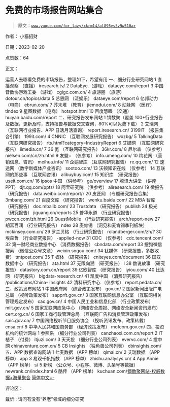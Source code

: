 # 免费的市场报告网站集合

> 原文：[`www.yuque.com/for_lazy/xkrm14/al895ys5v9w510ar`](https://www.yuque.com/for_lazy/xkrm14/al895ys5v9w510ar)

作者： 小猫招财

日期：2023-02-20

点赞数：64

正文：

运营人去哪看免费的市场报告，整理如下，希望有用 一、细分行业研究网站 1 直播观察 （直播） iresearch.tv/ 2 DataEye （游戏） dataeye.com/report 3 中国音数协游戏工委 （游戏） cgigc.com.cn/ 4 旅游圈 （旅游） dotour.cn/topics/data 5 艺恩网 （泛娱乐） dataeye.com/report 6 亿邦动力 （电商） ebrun.com/ 7 芥末堆 （教育） jiemodui.com/ 8 动脉网 （医疗） tIndex 9 星图数据 （电商） hotspot.html 10 百度慧眼 （交通） huiyan.baidu.com/report 二、研究报告发布网站 1 镝数聚（覆盖 100+行业报告及数据，更新及时，支持报告与数据交叉查询，80%可以免费下载） 2 艾瑞网 （互联网行业报告、APP 日活月活查询） report.iresearch.cn/ 3199IT （报告集合引擎） 199it.com/ 4 CNNIC （互联网发展研究报告） wxzbg/ 5 TalkingData （互联网研究报告） rts.html?category=IndustryReport 6 艾媒网 （互联网研究报告） iimedia.cn/ 7 36 氪 （互联网研究报告） 36kr.com/ 8 尼尔森 （仅参考） nielsen.com/cn/zh.html 9 友盟+ （仅参考） info.umeng.com/ 10 梅花网 （营销信息、咨讯） meihua.info/ 11 企鹅智库 （互联网研究报告） re.qq.com/ 12 速途网 （数字新媒体产业咨讯） sootoo.com/ 13 沃顿知识在线 （仅参考） 14 互联网的那些事 （互联网咨讯） alibuybuy.com/ 15 知识库 （研究报告） useit.com.cn/ 16 ipsos 中国 （供参考） ge/overview 17 腾讯大讲堂 （讲座 PPT） djt.qq.com/ppts/ 18 阿里研究院 （供参考） aliresearch.com/ 19 微报告 （研究报告） data.weibo.com/report/r 20 皮匠网 （专题研究报告合集） 3mbang.com/ 21 百度文库 （研究报告） wenku.baidu.com/ 22 MBA 智库 （研究报告） doc.mbalib.com/ 23 Trustdata （研究报告） publish 24 极光 （研究报告） jiguang.cn/reports 25 普华永道 （行业研究报告） pwccn.com/zh.html 26 QuestMobile （行业研究报告） arch/report-new 27 胡富百润 （行业研究报告） ndex 28 麦肯锡 （洞见和麦肯锡季刊板块） mckinsey.com.cn/ 29 罗兰贝格 （行业研究报告） rolandberger.com/zh/? 30 埃森哲 （行业研究报告） -applied-now 31 CDC （仅参考） cdc.tencent.com/ 32 第一财经商业数据中心 （消费数据报告） cbndata.com/report 33 搜狗微信搜索 （微信公众号文章） weixin.sogou.com/ 34 钛媒体 （研究报告，多数收费） tmtpost.com/ 35 T 媒体 （研究报告） cniteyes.com/document 36 国双数据中心 （研究报告） ata.html 37 无限向溯 （研究报告） l 38 数说故事 （研究报告） datastory.com.cn/report 39 亿欧智库 （研究报告） iyiou.com/ 40 比达网 （研究报告） bigdata-research.cn/ 41 凯度中国 （消费研究报告） /publications/China- Insights 42 清科研究中心 （仅参考） report.pedata.cn/ 三、政策发布网站 1 中国政府网 （综合政策发布） gov.cn/ 2 国家新闻出版广电总局 （视听政策发布） sapprft.gov.cn/ 3 国家互联网信息办公室 （互联网相关管理规定发布） cac.gov.cn/ 4 中国人民工业和信息化部 （行业政策发布） miit.gov.cn/ 5 国家互联网应急中心 （网络安全周报、网络安全新闻资讯发布） cert.org.cn/ 6 国家工商行政管理总局 （互联网广告和消费管理政策发布） saic.gov.cn/ 7 中国网络视听节目服务协会 （视听资讯发布、政策转载） cnsa.cn/ 8 中华人民共和国商务部 （经济政策发布） mofcom.gov.cn/ 四、投资机构的统计网站 1 参照系 （细分行业公司列表） canzhaoxi.com.cn/report 2 IT 桔子 （付费） itjuzi.com/ 3 天天投 （细分行业公司列表） evervc.com/ 4 投中网 chinaventure.com.cn/ 5 CB Insights （独角兽公司列表） cbinsights.com/ 五、APP 数据查询网站 1 七麦数据 （APP 榜单） qimai.cn/ 2 艾瑞数据 （APP 榜单） app 3 易观千帆指数 （APP 榜单） zhishu.analysys.cn/ 4 App Annie （APP 榜单） s/ 5 新榜 （公众号、小程序、微博、头条号等数据） newrank.cn/index.html 6 酷传 （APP 榜单） kuchuan.com/[镝数聚网站-权威数据+海量聚合](https://www.dydata.io/?channelCode=ZAU5ZUR2&hmsr=zh-hl) [简体中文+-](http://www.knowledgeatwharton.com.cn)

评论区：

戴忻 : 请问有没有“养老”领域的细分研究



